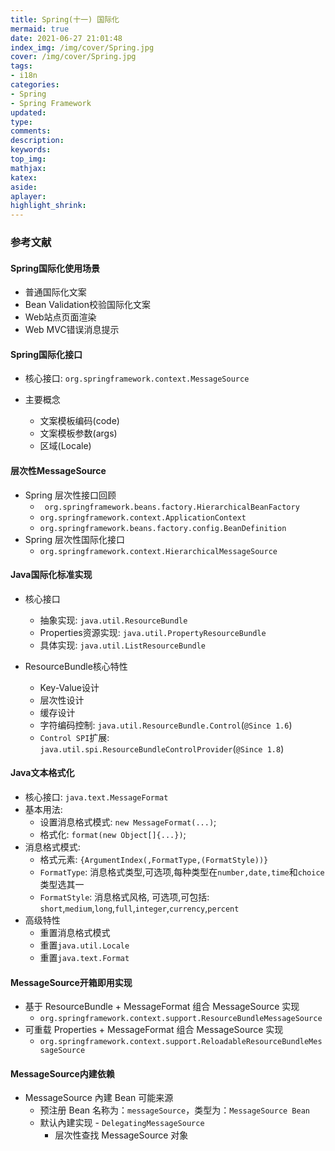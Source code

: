 ```yaml
---
title: Spring(十一) 国际化
mermaid: true
date: 2021-06-27 21:01:48
index_img: /img/cover/Spring.jpg
cover: /img/cover/Spring.jpg
tags:
- i18n 
categories:
- Spring
- Spring Framework
updated:
type:
comments:
description:
keywords:
top_img:
mathjax:
katex:
aside:
aplayer:
highlight_shrink:
---
```


### 参考文献

#### Spring国际化使用场景

* 普通国际化文案
* Bean Validation校验国际化文案
* Web站点页面渲染
* Web MVC错误消息提示

#### Spring国际化接口

* 核心接口: `org.springframework.context.MessageSource`

* 主要概念

  * 文案模板编码(code)
  * 文案模板参数(args)
  * 区域(Locale)

#### 层次性MessageSource

* Spring 层次性接口回顾
  * ` org.springframework.beans.factory.HierarchicalBeanFactory`
  * `org.springframework.context.ApplicationContext`
  * `org.springframework.beans.factory.config.BeanDefinition`
* Spring 层次性国际化接口
  * `org.springframework.context.HierarchicalMessageSource`

#### Java国际化标准实现

* 核心接口
  * 抽象实现: `java.util.ResourceBundle`
  * Properties资源实现: `java.util.PropertyResourceBundle`
  * 具体实现: `java.util.ListResourceBundle`
  
* ResourceBundle核心特性
  
  * Key-Value设计
  * 层次性设计
  * 缓存设计
  * 字符编码控制: `java.util.ResourceBundle.Control`(`@Since 1.6`)
  * `Control SPI`扩展: `java.util.spi.ResourceBundleControlProvider`(`@Since 1.8`)

#### Java文本格式化

* 核心接口: `java.text.MessageFormat`
* 基本用法:
  * 设置消息格式模式: `new MessageFormat(...)`;
  * 格式化: `format(new Object[]{...})`;
* 消息格式模式:
  * 格式元素: `{ArgumentIndex(,FormatType,(FormatStyle))}`
  * `FormatType`: 消息格式类型,可选项,每种类型在`number,date,time`和`choice`类型选其一
  * `FormatStyle`: 消息格式风格, 可选项,可包括: `short`,`medium`,`long`,`full`,`integer`,`currency`,`percent`
* 高级特性
  * 重置消息格式模式
  * 重置`java.util.Locale`
  * 重置`java.text.Format`

#### MessageSource开箱即用实现

* 基于 ResourceBundle + MessageFormat 组合 MessageSource 实现 
  * `org.springframework.context.support.ResourceBundleMessageSource `
* 可重载 Properties + MessageFormat 组合 MessageSource 实现  
  * `org.springframework.context.support.ReloadableResourceBundleMessageSource `

#### MessageSource内建依赖

* MessageSource 內建 Bean 可能来源 
  * 预注册 Bean 名称为：`messageSource`，类型为：`MessageSource Bean `
  * 默认內建实现 - `DelegatingMessageSource`  
    * 层次性查找 MessageSource 对象  

  

  

  

